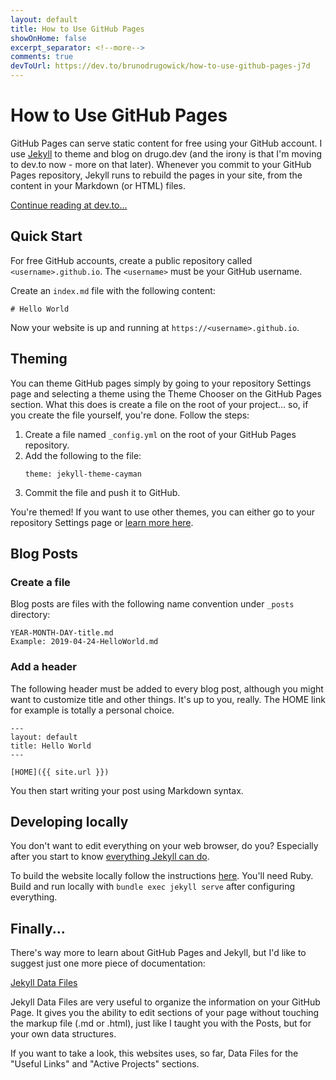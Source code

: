 ```yaml
---
layout: default
title: How to Use GitHub Pages
showOnHome: false
excerpt_separator: <!--more-->
comments: true
devToUrl: https://dev.to/brunodrugowick/how-to-use-github-pages-j7d
---
```


# How to Use GitHub Pages

GitHub Pages can serve static content for free using your GitHub account. I use [Jekyll](https://jekyllrb.com/) to theme and blog on drugo.dev (and the irony is that I'm moving to dev.to now - more on that later). Whenever you commit to your GitHub Pages repository, Jekyll runs to rebuild the pages in your site, from the content in your Markdown (or HTML) files.

<!--more-->

<a href="https://dev.to/brunodrugowick/how-to-use-github-pages-j7d" target="_blank">Continue reading at dev.to...</a>

## Quick Start

For free GitHub accounts, create a public repository called `<username>.github.io`. The `<username>` must be your GitHub username.

Create an `index.md` file with the following content:
```
# Hello World
```

Now your website is up and running at `https://<username>.github.io`.

## Theming

You can theme GitHub pages simply by going to your repository Settings page and selecting a theme using the Theme Chooser on the GitHub Pages section. What this does is create a file on the root of your project... so, if you create the file yourself, you're done. Follow the steps:

1. Create a file named `_config.yml` on the root of your GitHub Pages repository.
2. Add the following to the file:
    ```
    theme: jekyll-theme-cayman
    ```
3. Commit the file and push it to GitHub.

You're themed! If you want to use other themes, you can either go to your repository Settings page or [learn more here](https://help.github.com/en/articles/adding-a-jekyll-theme-to-your-github-pages-site).

## Blog Posts

### Create a file

Blog posts are files with the following name convention under `_posts` directory:
```
YEAR-MONTH-DAY-title.md
Example: 2019-04-24-HelloWorld.md
```

### Add a header

The following header must be added to every blog post, although you might want to customize title and other things. It's up to you, really. The HOME link for example is totally a personal choice.
```
---
layout: default
title: Hello World
---

[HOME]({{ site.url }})
```

You then start writing your post using Markdown syntax.

## Developing locally

You don't want to edit everything on your web browser, do you? Especially after you start to know [everything Jekyll can do](https://jekyllrb.com/docs/).

To build the website locally follow the instructions [here](https://help.github.com/en/articles/setting-up-your-github-pages-site-locally-with-jekyll). You'll need Ruby. Build and run locally with `bundle exec jekyll serve` after configuring everything.

## Finally...

There's way more to learn about GitHub Pages and Jekyll, but I'd like to suggest just one more piece of documentation:

[Jekyll Data Files](https://jekyllrb.com/docs/datafiles/)

Jekyll Data Files are very useful to organize the information on your GitHub Page. It gives you the ability to edit sections of your page without touching the markup file (.md or .html), just like I taught you with the Posts, but for your own data structures. 

If you want to take a look, this websites uses, so far, Data Files for the "Useful Links" and "Active Projects" sections.
